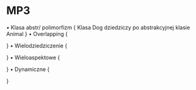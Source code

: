 # MP3
• Klasa abstr/ polimorfizm 
{
Klasa Dog dziedziczy po abstrakcyjnej klasie Animal
}
• Overlapping 
{

}
• Wielodziedziczenie 
{

}
• Wieloaspektowe 
{

}
• Dynamiczne
{

}
